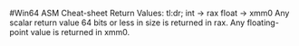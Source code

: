 #Win64 ASM Cheat-sheet
Return Values:
tl:dr;
int -> rax
float -> xmm0
Any scalar return value 64 bits or less in size is returned in rax.
Any floating-point value is returned in xmm0.
